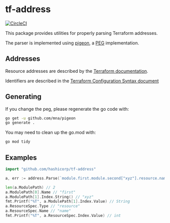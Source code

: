 # tf-address

[![CircleCI](https://circleci.hashicorp.engineering/gh/hashicorp/go-tf-address.svg?style=svg&circle-token=52f4c3c3714e15da2b71de073cb61b7948be8fa7)](https://circleci.hashicorp.engineering/gh/hashicorp/go-tf-address)

This package provides utilities for properly parsing Terraform addresses.

The parser is implemented using [pigeon][1], a [PEG][2] implementation.

## Addresses

Resource addresses are described by the [Terraform documentation][3].

Identifiers are described in the [Terraform Configuration Syntax document][4]

## Generating

If you change the peg, please regenerate the go code with:

```sh
go get -u github.com/mna/pigeon
go generate .
```

You may need to clean up the go.mod with:

```sh
go mod tidy
```

## Examples

```go
import "github.com/hashicorp/tf-address"

a, err := address.Parse(`module.first.module.second["xyz"].resource.name[2]`)

len(a.ModulePath) // 2
a.ModulePath[0].Name // "first"
a.ModulePath[1].Index.String() // "xyz"
fmt.Printf("%T", a.ModulePath[1].Index.Value) // String
a.ResourceSpec.Type // "resource"
a.ResourceSpec.Name // "name"
fmt.Printf("%T", a.ResourceSpec.Index.Value) // int
```


[1]: https://godoc.org/github.com/mna/pigeon
[2]: https://en.wikipedia.org/wiki/Parsing_expression_grammar
[3]: https://github.com/hashicorp/terraform/blob/ef071f3d0e49ba421ae931c65b263827a8af1adb/website/docs/internals/resource-addressing.html.markdown#resource-addressing
[4]: https://www.terraform.io/docs/configuration/syntax.html#identifiers
